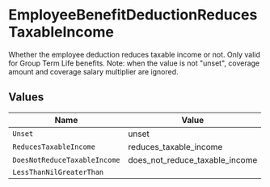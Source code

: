 # EmployeeBenefitDeductionReducesTaxableIncome

Whether the employee deduction reduces taxable income or not. Only valid for Group Term Life benefits. Note: when the value is not "unset", coverage amount and coverage salary multiplier are ignored.


## Values

| Name                           | Value                          |
| ------------------------------ | ------------------------------ |
| `Unset`                        | unset                          |
| `ReducesTaxableIncome`         | reduces_taxable_income         |
| `DoesNotReduceTaxableIncome`   | does_not_reduce_taxable_income |
| `LessThanNilGreaterThan`       | <nil>                          |